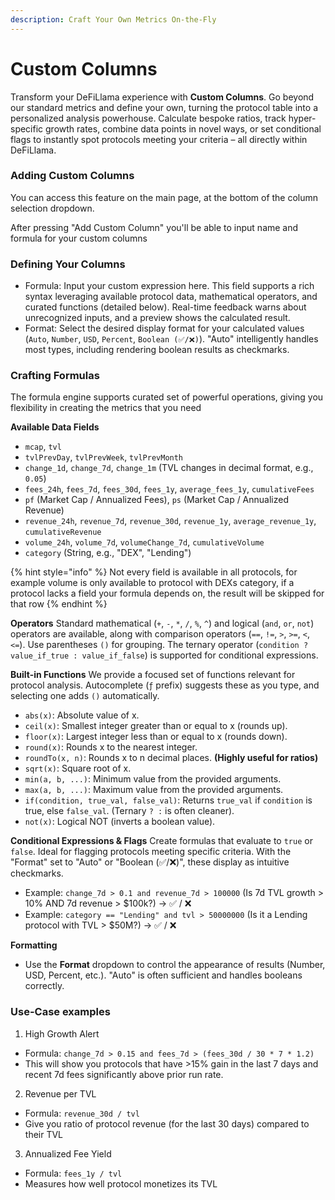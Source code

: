 ```yaml
---
description: Craft Your Own Metrics On-the-Fly
---
```


# Custom Columns

Transform your DeFiLlama experience with **Custom Columns**. Go beyond our standard metrics and define your own, turning the protocol table into a personalized analysis powerhouse. Calculate bespoke ratios, track hyper-specific growth rates, combine data points in novel ways, or set conditional flags to instantly spot protocols meeting your criteria – all directly within DeFiLlama.

### Adding Custom Columns
You can access this feature on the main page, at the bottom of the column selection dropdown.

After pressing "Add Custom Column" you'll be able to input name and formula for your custom columns

### Defining Your Columns
* Formula: Input your custom expression here. This field supports a rich syntax leveraging available protocol data, mathematical operators, and curated functions (detailed below). Real-time feedback warns about unrecognized inputs, and a preview shows the calculated result.
* Format: Select the desired display format for your calculated values (`Auto`, `Number`, `USD`, `Percent`, `Boolean (✅/❌)`). "Auto" intelligently handles most types, including rendering boolean results as checkmarks.

### Crafting Formulas
The formula engine supports curated set of powerful operations, giving you flexibility in creating the metrics that you need

**Available Data Fields**
*   `mcap`, `tvl`
*   `tvlPrevDay`, `tvlPrevWeek`, `tvlPrevMonth`
*   `change_1d`, `change_7d`, `change_1m` (TVL changes in decimal format, e.g., `0.05`)
*   `fees_24h`, `fees_7d`, `fees_30d`, `fees_1y`, `average_fees_1y`, `cumulativeFees`
*   `pf` (Market Cap / Annualized Fees), `ps` (Market Cap / Annualized Revenue)
*   `revenue_24h`, `revenue_7d`, `revenue_30d`, `revenue_1y`, `average_revenue_1y`, `cumulativeRevenue`
*   `volume_24h`, `volume_7d`, `volumeChange_7d`, `cumulativeVolume`
*   `category` (String, e.g., "DEX", "Lending")

{% hint style="info" %}
Not every field is available in all protocols, for example volume is only available to protocol with DEXs category, if a protocol lacks a field your formula depends on, the result will be skipped for that row
{% endhint %}

**Operators**
Standard mathematical (`+`, `-`, `*`, `/`, `%`, `^`) and logical (`and`, `or`, `not`) operators are available, along with comparison operators (`==`, `!=`, `>`, `>=`, `<`, `<=`). Use parentheses `()` for grouping. The ternary operator (`condition ? value_if_true : value_if_false`) is supported for conditional expressions.

**Built-in Functions**
We provide a focused set of functions relevant for protocol analysis. Autocomplete (`ƒ` prefix) suggests these as you type, and selecting one adds `()` automatically.

*   `abs(x)`: Absolute value of x.
*   `ceil(x)`: Smallest integer greater than or equal to x (rounds up).
*   `floor(x)`: Largest integer less than or equal to x (rounds down).
*   `round(x)`: Rounds x to the nearest integer.
*   `roundTo(x, n)`: Rounds x to n decimal places. **(Highly useful for ratios)**
*   `sqrt(x)`: Square root of x.
*   `min(a, b, ...)`: Minimum value from the provided arguments.
*   `max(a, b, ...)`: Maximum value from the provided arguments.
*   `if(condition, true_val, false_val)`: Returns `true_val` if `condition` is true, else `false_val`. (Ternary `? :` is often cleaner).
*   `not(x)`: Logical NOT (inverts a boolean value).

**Conditional Expressions & Flags**
Create formulas that evaluate to `true` or `false`. Ideal for flagging protocols meeting specific criteria. With the "Format" set to "Auto" or "Boolean (✅/❌)", these display as intuitive checkmarks.

*   Example: `change_7d > 0.1 and revenue_7d > 100000` (Is 7d TVL growth > 10% AND 7d revenue > $100k?) -> ✅ / ❌
*   Example: `category == "Lending" and tvl > 50000000` (Is it a Lending protocol with TVL > $50M?) -> ✅ / ❌

**Formatting**

*   Use the **Format** dropdown to control the appearance of results (Number, USD, Percent, etc.). "Auto" is often sufficient and handles booleans correctly.

### Use-Case examples
1. High Growth Alert
* Formula: `change_7d > 0.15 and fees_7d > (fees_30d / 30 * 7 * 1.2)`
* This will show you protocols that have >15% gain in the last 7 days and recent 7d fees significantly above prior run rate.

2. Revenue per TVL
* Formula: `revenue_30d / tvl`
* Give you ratio of protocol revenue (for the last 30 days) compared to their TVL

3. Annualized Fee Yield
* Formula: `fees_1y / tvl`
* Measures how well protocol monetizes its TVL
